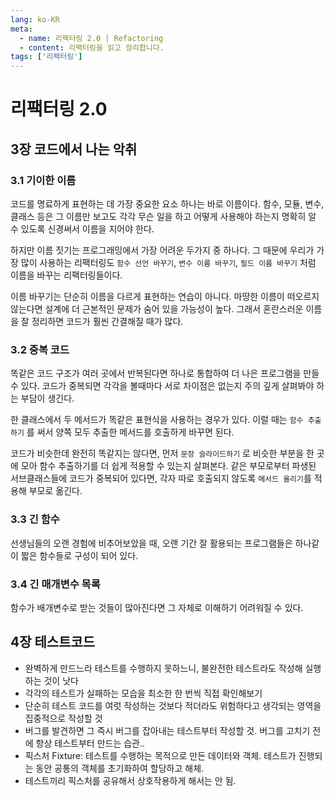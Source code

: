 ```yaml
---
lang: ko-KR
meta:
  - name: 리팩터링 2.0 | Refactoring
  - content: 리팩터링을 읽고 정리합니다.
tags: ['리팩터링']
---
```


# 리팩터링 2.0

## 3장 코드에서 나는 악취
### 3.1 기이한 이름

코드를 명료하게 표현하는 데 가장 중요한 요소 하나는 바로 이름이다. 함수, 모듈, 변수, 클래스 등은 그 이름만 보고도 각각 무슨 일을 하고 어떻게 사용해야 하는지 명확히 알 수 있도록 신경써서 이름을 지어야 한다.

하지만 이름 짓기는 프로그래밍에서 가장 어려운 두가지 중 하나다. 그 때문에 우리가 가장 많이 사용하는 리팩터링도 `함수 선언 바꾸기`, `변수 이름 바꾸기`, `필드 이름 바꾸기` 처럼 이름을 바꾸는 리팩터링들이다.

이름 바꾸기는 단순히 이름을 다르게 표현하는 연습이 아니다. 마땅한 이름이 떠오르지 않는다면 설계에 더 근본적인 문제가 숨어 있을 가능성이 높다. 그래서 혼란스러운 이름을 잘 정리하면 코드가 훨씬 간결해질 때가 많다.

### 3.2 중복 코드

똑같은 코드 구조가 여러 곳에서 반복된다면 하나로 통합하여 더 나은 프로그램을 만들 수 있다. 코드가 중복되면 각각을 볼때마다 서로 차이점은 없는지 주의 깊게 살펴봐야 하는 부담이 생긴다.

한 클래스에서 두 메서드가 똑같은 표현식을 사용하는 경우가 있다. 이럴 때는 `함수 추출하기` 를 써서 양쪽 모두 추출한 메서드를 호출하게 바꾸면 된다.

코드가 비슷한데 완전히 똑같지는 않다면, 먼저 `문장 슬라이드하기` 로 비슷한 부분을 한 곳에 모아 함수 추출하기를 더 쉽게 적용할 수 있는지 살펴본다. 같은 부모로부터 파생된 서브클래스들에 코드가 중복되어 있다면, 각자 따로 호출되지 않도록 `메서드 올리기`를 적용해 부모로 옮긴다.

### 3.3 긴 함수

선생님들의 오랜 경험에 비추어보았을 때, 오랜 기간 잘 활용되는 프로그램들은 하나같이 짧은 함수들로 구성이 되어 있다.

### 3.4 긴 매개변수 목록

함수가 배개변수로 받는 것들이 많아진다면 그 자체로 이해하기 어려워질 수 있다.

## 4장 테스트코드
- 완벽하게 만드느라 테스트를 수행하지 못하느니, 불완전한 테스트라도 작성해 실행하는 것이 낫다
- 각각의 테스트가 실패하는 모습을 최소한 한 번씩 직접 확인해보기
- 단순히 테스트 코드를 여럿 작성하는 것보다 적더라도 위험하다고 생각되는 영역을 집중적으로 작성할 것
- 버그를 발견하면 그 즉시 버그를 잡아내는 테스트부터 작성할 것. 버그를 고치기 전에 항상 테스트부터 만드는 습관..
- 픽스처 Fixture: 테스트를 수행하는 목적으로 만든 데이터와 객체. 테스트가 진행되는 동안 공통의 객체를 초기화하여 할당하고 해체.
- 테스트끼리 픽스처를 공유해서 상호작용하게 해서는 안 됨.
